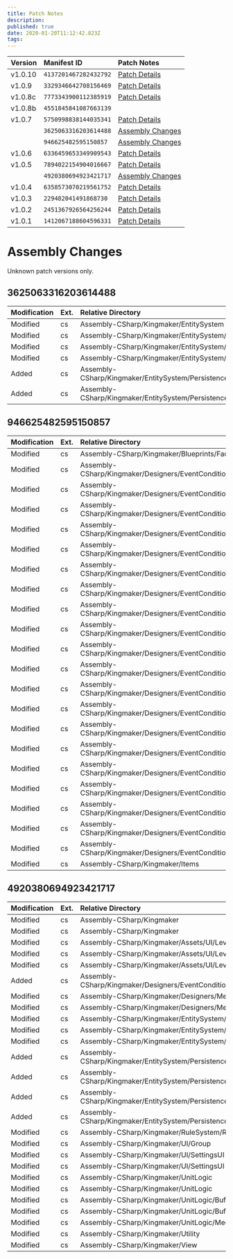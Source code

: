 ```yaml
---
title: Patch Notes
description: 
published: true
date: 2020-01-20T11:12:42.823Z
tags: 
---
```


Version | Manifest ID | Patch Notes
:--- | :--- | :--
v1.0.10 | `4137201467282432792` | [Patch Details](https://steamcommunity.com/games/Pathfinder_Kingmaker/announcements/detail/1711824163719704513)
v1.0.9 | `3329346642708156469` | [Patch Details](https://steamcommunity.com/games/Pathfinder_Kingmaker/announcements/detail/2924417816931842509)
v1.0.8c | `7773343900112385919` | [Patch Details](https://steamcommunity.com/games/Pathfinder_Kingmaker/announcements/detail/2924417816900833325)
v1.0.8b | `4551845841087663139` | 
v1.0.7 | `5750998838144035341` | [Patch Details](https://steamcommunity.com/games/Pathfinder_Kingmaker/announcements/detail/1708445194439906203)
&nbsp; | `3625063316203614488` | [Assembly Changes](#3625063316203614488)
&nbsp; | `946625482595150857` | [Assembly Changes](#946625482595150857)
v1.0.6 | `6336459653349909543` | [Patch Details](https://steamcommunity.com/games/Pathfinder_Kingmaker/announcements/detail/1708445194413594388)
v1.0.5 | `7894022154904016667` | [Patch Details](https://steamcommunity.com/games/Pathfinder_Kingmaker/announcements/detail/1708445194411519344)
&nbsp; | `4920380694923421717` | [Assembly Changes](#4920380694923421717)
v1.0.4 | `6358573070219561752` | [Patch Details](https://steamcommunity.com/games/Pathfinder_Kingmaker/announcements/detail/2940179248248985616)
v1.0.3 | `229482041491868730` | [Patch Details](https://steamcommunity.com/games/Pathfinder_Kingmaker/announcements/detail/2940179248226283738)
v1.0.2 | `2451367926564256244` | [Patch Details](https://steamcommunity.com/games/Pathfinder_Kingmaker/announcements/detail/2940179248218810867)
v1.0.1 | `1412067188604596331` | [Patch Details](https://steamcommunity.com/games/Pathfinder_Kingmaker/announcements/detail/1711822259759145662)

# Assembly Changes

Unknown patch versions only.

## 3625063316203614488

Modification | Ext. | Relative Directory | Name
:--- | :--- | :--- | :---
Modified | cs | Assembly-CSharp/Kingmaker/EntitySystem | `SceneEntitiesState.cs`
Modified | cs | Assembly-CSharp/Kingmaker/EntitySystem/Persistence/Versioning | `JsonUpgradeSystem.cs`
Modified | cs | Assembly-CSharp/Kingmaker/EntitySystem/Persistence/Versioning | `PlayerUpgradeAction.cs`
Modified | cs | Assembly-CSharp/Kingmaker/EntitySystem/Persistence/Versioning | `PlayerUpgradeActionType.cs`
Added | cs | Assembly-CSharp/Kingmaker/EntitySystem/Persistence/Versioning/Upgraders | `EnchantmentFeaturesForFixing.cs`
Added | cs | Assembly-CSharp/Kingmaker/EntitySystem/Persistence/Versioning/Upgraders | `PF40261_FixDuplicateEnchantments.cs`

## 946625482595150857

Modification | Ext. | Relative Directory | Name
:--- | :--- | :--- | :---
Modified | cs | Assembly-CSharp/Kingmaker/Blueprints/Facts | `Fact.cs`
Modified | cs | Assembly-CSharp/Kingmaker/Designers/EventConditionActionSystem/Events | `ActivateTrigger.cs`
Modified | cs | Assembly-CSharp/Kingmaker/Designers/EventConditionActionSystem/Events | `DamageToMapObjectTrigger.cs`
Modified | cs | Assembly-CSharp/Kingmaker/Designers/EventConditionActionSystem/Events | `DeactivateTrigger.cs`
Modified | cs | Assembly-CSharp/Kingmaker/Designers/EventConditionActionSystem/Events | `DeviceInteractionTrigger.cs`
Modified | cs | Assembly-CSharp/Kingmaker/Designers/EventConditionActionSystem/Events | `DoorInteractionViewTrigger.cs`
Modified | cs | Assembly-CSharp/Kingmaker/Designers/EventConditionActionSystem/Events | `EvaluatedUnitCombatTrigger.cs`
Modified | cs | Assembly-CSharp/Kingmaker/Designers/EventConditionActionSystem/Events | `EvaluatedUnitDeathTrigger.cs`
Modified | cs | Assembly-CSharp/Kingmaker/Designers/EventConditionActionSystem/Events | `EvaluatedUnitHealthTrigger.cs`
Modified | cs | Assembly-CSharp/Kingmaker/Designers/EventConditionActionSystem/Events | `GenericInteractionTrigger.cs`
Modified | cs | Assembly-CSharp/Kingmaker/Designers/EventConditionActionSystem/Events | `MapObjectPerceptionTrigger.cs`
Modified | cs | Assembly-CSharp/Kingmaker/Designers/EventConditionActionSystem/Events | `PerceptionTrigger.cs`
Modified | cs | Assembly-CSharp/Kingmaker/Designers/EventConditionActionSystem/Events | `RestTrigger.cs`
Modified | cs | Assembly-CSharp/Kingmaker/Designers/EventConditionActionSystem/Events | `ScriptZoneTrigger.cs`
Modified | cs | Assembly-CSharp/Kingmaker/Designers/EventConditionActionSystem/Events | `SkillCheckInteractionTrigger.cs`
Modified | cs | Assembly-CSharp/Kingmaker/Designers/EventConditionActionSystem/Events | `SpellCastTrigger.cs`
Modified | cs | Assembly-CSharp/Kingmaker/Designers/EventConditionActionSystem/Events | `SummonPoolTrigger.cs`
Modified | cs | Assembly-CSharp/Kingmaker/Designers/EventConditionActionSystem/Events | `TimeOfDayChangedTrigger.cs`
Modified | cs | Assembly-CSharp/Kingmaker/Designers/EventConditionActionSystem/Events | `UIEventTrigger.cs`
Modified | cs | Assembly-CSharp/Kingmaker/Designers/EventConditionActionSystem/Events | `UnitDeathTrigger.cs`
Modified | cs | Assembly-CSharp/Kingmaker/Designers/EventConditionActionSystem/Events | `UnitHealthTrigger.cs`
Modified | cs | Assembly-CSharp/Kingmaker/Items | `ItemEntityShield.cs`

## 4920380694923421717

Modification | Ext. | Relative Directory | Name
:--- | :--- | :--- | :---
Modified | cs | Assembly-CSharp/Kingmaker | `GameStarter.cs`
Modified | cs | Assembly-CSharp/Kingmaker | `MainMenu.cs`
Modified | cs | Assembly-CSharp/Kingmaker/Assets/UI/LevelUp | `CharBFeatureSelector.cs`
Modified | cs | Assembly-CSharp/Kingmaker/Assets/UI/LevelUp | `CharBSelectorLayer.cs`
Modified | cs | Assembly-CSharp/Kingmaker/Assets/UI/LevelUp | `CharBuildSelectorItem.cs`
Added | cs | Assembly-CSharp/Kingmaker/Designers/EventConditionActionSystem/Events | `AreaDidLoadTrigger.cs`
Modified | cs | Assembly-CSharp/Kingmaker/Designers/Mechanics/Facts | `AdditionalSneakDamageOnHit.cs`
Modified | cs | Assembly-CSharp/Kingmaker/Designers/Mechanics/Facts | `BackToBack.cs`
Modified | cs | Assembly-CSharp/Kingmaker/EntitySystem/Persistence/Versioning | `JsonUpgradeSystem.cs`
Modified | cs | Assembly-CSharp/Kingmaker/EntitySystem/Persistence/Versioning | `PlayerUpgradeAction.cs`
Modified | cs | Assembly-CSharp/Kingmaker/EntitySystem/Persistence/Versioning | `PlayerUpgradeActionType.cs`
Added | cs | Assembly-CSharp/Kingmaker/EntitySystem/Persistence/Versioning/Upgraders | `JaethalQ3EssentialForGameFixer.cs`
Added | cs | Assembly-CSharp/Kingmaker/EntitySystem/Persistence/Versioning/Upgraders | `PF39479_AmiriUnhide1.cs`
Added | cs | Assembly-CSharp/Kingmaker/EntitySystem/Persistence/Versioning/Upgraders | `PF39480_JubilostQuest.cs`
Added | cs | Assembly-CSharp/Kingmaker/EntitySystem/Persistence/Versioning/Upgraders | `RemoveCutsceneRaiseDeadFromSpellbooks.cs`
Modified | cs | Assembly-CSharp/Kingmaker/RuleSystem/Rules/Abilities | `RuleCastSpell.cs`
Modified | cs | Assembly-CSharp/Kingmaker/UI/Group | `GroupController.cs`
Modified | cs | Assembly-CSharp/Kingmaker/UI/SettingsUI | `GameSettingsController.cs`
Modified | cs | Assembly-CSharp/Kingmaker/UI/SettingsUI | `GraphicsSettingsController.cs`
Modified | cs | Assembly-CSharp/Kingmaker/UnitLogic | `Spellbook.cs`
Modified | cs | Assembly-CSharp/Kingmaker/UnitLogic | `UnitDescriptor.cs`
Modified | cs | Assembly-CSharp/Kingmaker/UnitLogic/Buffs | `RemoveBuffOnLoad.cs`
Modified | cs | Assembly-CSharp/Kingmaker/UnitLogic/Buffs/Blueprints | `BlueprintBuff.cs`
Modified | cs | Assembly-CSharp/Kingmaker/UnitLogic/Mechanics/Components | `AddInitiatorSkillRollTrigger.cs`
Modified | cs | Assembly-CSharp/Kingmaker/Utility | `SystemUtil.cs`
Modified | cs | Assembly-CSharp/Kingmaker/View | `CameraRig.cs`
